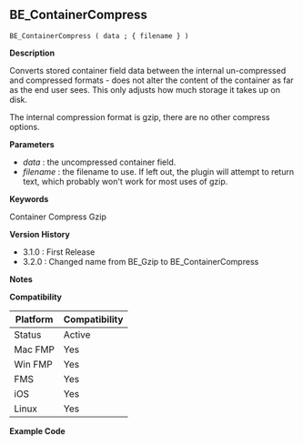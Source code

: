 ## BE_ContainerCompress

    BE_ContainerCompress ( data ; { filename } )

**Description**  

Converts stored container field data between the internal un-compressed and compressed formats - does not alter the content of the container as far as the end user sees.  This only adjusts how much storage it takes up on disk.

The internal compression format is gzip, there are no other compress options.

**Parameters**

* *data* : the uncompressed container field.
* *filename* : the filename to use.  If left out, the plugin will attempt to return text, which probably won't work for most uses of gzip.

**Keywords**  

Container Compress Gzip

**Version History**

* 3.1.0 : First Release
* 3.2.0 : Changed name from BE_Gzip to BE_ContainerCompress

**Notes**


**Compatibility** 

| Platform | Compatibility |
|-----------|-----------|
| Status | Active |  
| Mac FMP | Yes  |  
| Win FMP | Yes  |  
| FMS | Yes  |  
| iOS | Yes  |  
| Linux | Yes  |  

**Example Code**

